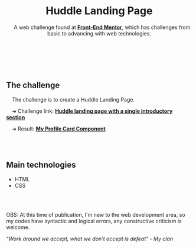<header>
  <h1>Huddle Landing Page</h1>
  <p>
    &nbsp;&nbsp;&nbsp;&nbsp;A web challenge found at <a href="https://www.frontendmentor.io/challenges"><strong>Front-End Mentor</strong></a>, which has challenges from basic to advancing with web technologies.
  </P>
</header>
<br>
<br>
<main>
  <h2>
    The challenge
  </h2>
  <p>
    &nbsp;&nbsp;&nbsp;&nbsp;The challenge is to create a Huddle Landing Page.<br>   
  </p>
  <p>                                          
    &nbsp;&nbsp;&nbsp;&nbsp;➜ Challenge link: <a href="https://www.frontendmentor.io/challenges/huddle-landing-page-with-a-single-introductory-section-B_2Wvxgi0"><strong>Huddle landing page with a single introductory section</strong></a>
  </p>
  <p>
    &nbsp;&nbsp;&nbsp;&nbsp;➜ Result: <a href="https://stl-felipegomes.github.io/huddle-landing-page/"><strong>My Profile Card Component</strong></a>
  </p>
</main>
<br>
<br>
<footer>
    <h2>Main technologies</h2>
  <p>
    <ul>
      <li>HTML</li>
      <li>CSS</li>
    </ul>
  </p>
<br>
<br>
  <p>
    OBS: At this time of publication, I'm new to the web development area, so my codes have syntactic and logical errors, any constructive criticism is welcome.
  </p>
  <p>
    <i>"Work around we accept, what we don't accept is defeat"<i> - My clan
  <p>
<footer>
